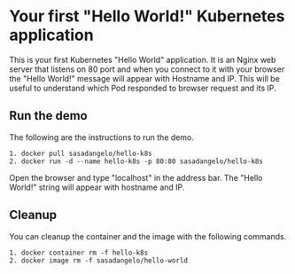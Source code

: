 # Your first "Hello World!" Kubernetes application

This is your first Kubernetes "Hello World" application. It is an Nginx web server that listens on 80 port and when you connect to it with your browser the "Hello World!" message will appear with Hostname and IP. This will be useful to understand which Pod responded to browser request and its IP.

## Run the demo

The following are the instructions to run the demo.

```
1. docker pull sasadangelo/hello-k8s
2. docker run -d --name hello-k8s -p 80:80 sasadangelo/hello-k8s
```

Open the browser and type "localhost" in the address bar. The "Hello World!" string will appear with hostname and IP.

## Cleanup

You can cleanup the container and the image with the following commands.

```
1. docker container rm -f hello-k8s
2. docker image rm -f sasadangelo/hello-world
```
